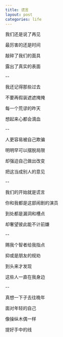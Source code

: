 ```yaml
---
title: 谎言
layout: post
categories: life
---
```


我们还是说了再见

最厉害的还是时间

敲碎了我们的面具

露出了真实的表面

--

我还记得那些过去

不要再假装遮遮掩掩

每一个荒谬的昨天

想起来心都会滴血

--

人更容易被自己欺骗

明明早可以摆脱局限

却强迫自己做出改变

把这当成别人的意见

--

我们的开始就是谎言

你和我都是这部闹剧的演员

到处都是漏洞和槽点

却奢望彼此能不计前嫌

--

赐我个智者给我指点

抑或是朋友的规劝

到头来才发现

这些人一直在我身边

--

真想一下子去往晚年

面对年轻的自己

像操纵木偶一样

提好手中的线